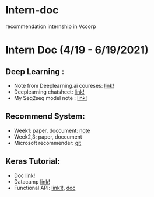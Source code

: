 # Intern-doc
recommendation internship in Vccorp
# Intern Doc (4/19 - 6/19/2021)
## Deep Learning :
- Note from Deeplearning.ai coureses: [link!](https://github.com/mbadry1/DeepLearning.ai-Summary)
- Deeplearning chatsheet: [link!](https://stanford.edu/~shervine/l/vi/teaching/cs-230/cheatsheet-recurrent-neural-networks)
- My Seq2seq model note : [link!](https://docs.google.com/presentation/d/18p7OwAoQyjTgugKAXoJdGsZU0GYZ1DGlZ_gvyo_goXQ/edit#slide=id.p)

## Recommend System:
- Week1: paper, doccument: [note](https://docs.google.com/document/d/1vInVmp2nKQAhsXQI0deI0aniaQ2IUPiuyOIf3YNOmv4/edit#heading=h.6yhb4qdx3668)
- Week2,3: paper, doccument
- Microsoft recommender: [git](https://github.com/microsoft/recommenders)

## Keras Tutorial:
- Doc [link!](https://keras.io/getting_started/)
- Datacamp [link!](https://www.datacamp.com/community/tutorials/deep-learning-python?utm_source=adwords_ppc&utm_campaignid=1655852085&utm_adgroupid=61045434462&utm_device=c&utm_keyword=%2Bkeras%20%2Btutorial&utm_matchtype=b&utm_network=g&utm_adpostion=1t1&utm_creative=318880582452&utm_targetid=aud-743261776262:kwd-321066923947&utm_loc_interest_ms=&utm_loc_physical_ms=1010561&gclid=Cj0KCQjw2efrBRD3ARIsAEnt0eg_vcSTl7UWhofx82sDm9ATnTIuec97Gv-v7QImcnIv9VNEGMLtqbUaAvlSEALw_wcB)
- Functional API: [link1!](https://machinelearningmastery.com/keras-functional-api-deep-learning/), [doc](https://keras.io/guides/functional_api/)
